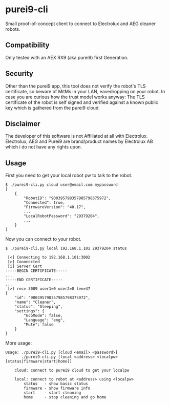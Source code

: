 purei9-cli
==========

Small proof-of-concept client to connect to Electrolux and AEG cleaner robots.

Compatibility
-------------

Only tested with an AEX RX9 (aka purei9) first Generation.

Security
--------

Other than the purei9 app, this tool does not verify the robot's TLS certificate, so beware of MitMs in your LAN, eavedropping on your robot. In case you are curious how the trust model works anyway: The TLS certificate of the robot is self signed and verified against a known public key which is gathered from the purei9 cloud.

Disclaimer
----------

The developer of this software is not Affiliated at all with Electrolux. Electrolux, AEG and Purei9 are brand/product names by Electrolux AB which i do not have any rights upon.

Usage
-----

First you need to get your local robot pw to talk to the robot.

	$ ./purei9-cli.py cloud user@email.com mypassword
	[
		{
			"RobotID": "900395798357985798375972",
			"Connected": true,
			"FirmwareVersion": "40.17",
			...
			"LocalRobotPassword": "29379204",
			...
		}
	]
	
Now you can connect to your robot.

	$ ./purei9-cli.py local 192.168.1.101 29379204 status
	
	 [<] Connecting to 192.168.1.101:3002
	 [>] Connnected
	 [i] Server Cert
	-----BEGIN CERTIFICATE-----
	...
	-----END CERTIFICATE-----
	...
	 [>] recv 3009 user1=0 user2=0 len=47
	{
		"id": "900395798357985798375972",
		"name": "Cleaner",
		"status": "Sleeping",
		"settings": {
			"EcoMode": false,
			"Language": "eng",
			"Mute": false
		}
	}

More usage:

	Usage: ./purei9-cli.py [cloud <email> <password>]
	       ./purei9-cli.py [local <address> <localpw> [status|firmware|start|home]]

		cloud: connect to purei9 cloud to get your localpw

		local: connect to robot at <address> using <localpw>
			status   - show basic status
			firmware - show firmware info
			start    - start cleaning
			home     - stop cleaning and go home

